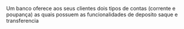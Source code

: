 Um banco oferece aos seus clientes dois tipos de contas (corrente e poupança) as quais possuem as funcionalidades de deposito saque e transferencia